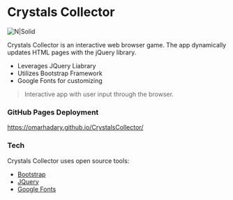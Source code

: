 # Crystals Collector

![N|Solid](https://s-media-cache-ak0.pinimg.com/originals/ee/51/9a/ee519ae79f01778ec519e29e7b21b3fd.jpg)

Crystals Collector is an interactive web browser game. The app dynamically updates HTML pages with the jQuery library.

  - Leverages JQuery Liabrary
  - Utilizes Bootstrap Framework
  - Google Fonts for customizing

> Interactive app with user input through the browser. 

### GitHub Pages Deployment

https://omarhadary.github.io/CrystalsCollector/

### Tech

Crystals Collector uses open source tools:

* [Bootstrap]
* [JQuery]
* [Google Fonts]

[Bootstrap]: <http://getbootstrap.com/>
[JQuery]: <http://api.jquery.com/getb>
[Google Fonts]: <https://fonts.google.com/>
